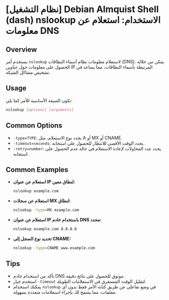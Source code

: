 # [نظام التشغيل] Debian Almquist Shell (dash) nslookup الاستخدام: استعلام عن معلومات DNS

## Overview
يستخدم أمر `nslookup` لاستعلام معلومات نظام أسماء النطاقات (DNS). يمكن من خلاله الحصول على معلومات حول عناوين IP المرتبطة بأسماء النطاقات، مما يساعد في تشخيص مشاكل الشبكة.

## Usage
تكون الصيغة الأساسية للأمر كما يلي:

```bash
nslookup [options] [arguments]
```

## Common Options
- `-type=TYPE`: يحدد نوع الاستعلام، مثل A أو MX أو CNAME.
- `-timeout=seconds`: يحدد الوقت الأقصى للانتظار للحصول على استجابة.
- `-retry=number`: يحدد عدد المحاولات لإعادة الاستعلام في حالة عدم الحصول على استجابة.

## Common Examples
- **استعلام عن عنوان IP لنطاق معين:**
  ```bash
  nslookup example.com
  ```

- **استعلام عن سجلات MX لنطاق:**
  ```bash
  nslookup -type=MX example.com
  ```

- **استعلام عن عنوان IP باستخدام خادم DNS محدد:**
  ```bash
  nslookup example.com 8.8.8.8
  ```

- **تحديد نوع السجل إلى CNAME:**
  ```bash
  nslookup -type=CNAME www.example.com
  ```

## Tips
- تأكد من استخدام خادم DNS موثوق للحصول على نتائج دقيقة.
- استخدم خيار `-timeout` لتقليل الوقت المستغرق في الاستعلامات الطويلة.
- يمكنك استخدام `nslookup` في وضع تفاعلي عن طريق كتابة الأمر فقط بدون أي معلمات، مما يسمح لك بإجراء استعلامات متعددة بسهولة.